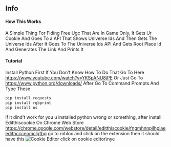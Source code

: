 ## Info
#### How This Works 

A Simple Thing For Fiding Free Ugc That Are In Game Only, It Gets Ur Cookie And Goes To a API That Shows Universe Ids And Then Gets The Universe Ids After It Goes To The Universe Ids API And Gets Root Place Id And Generates The Link And Prints It

#### Tutorial

Install Python First
If You Don't Know How To Do That
Go To Here https://www.youtube.com/watch?v=YKSpANU8jPE
Or Just Go To https://www.python.org/downloads/
After Go To Command Prompts And Type These
```python
pip install requests 
pip install rgbprint
pip install os
```
if it dind't work for you u installed python wrong or something,
after install Editthiscookie On Chrome Web Store
https://chrome.google.com/webstore/detail/editthiscookie/fngmhnnpilhplaeedifhccceomclgfbg
go to roblox and 
click on the extension then it should have this
![Cookie Editor](https://cdn.discordapp.com/attachments/1118550025719529543/1121845891578482798/image.png)
click on cookie editor\nye

